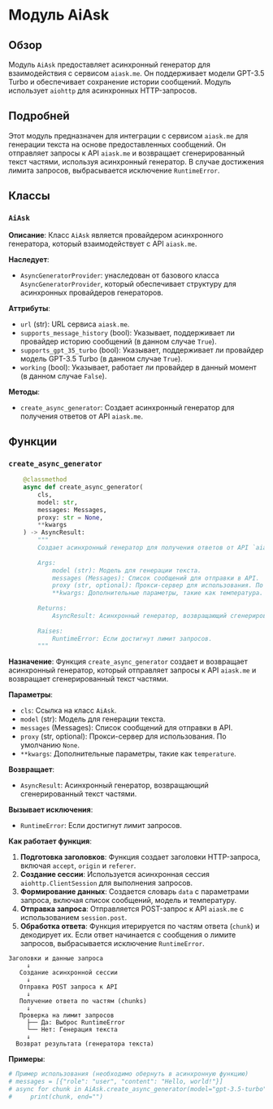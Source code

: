# Модуль AiAsk
## Обзор

Модуль `AiAsk` предоставляет асинхронный генератор для взаимодействия с сервисом `aiask.me`. Он поддерживает модели GPT-3.5 Turbo и обеспечивает сохранение истории сообщений. Модуль использует `aiohttp` для асинхронных HTTP-запросов.

## Подробней

Этот модуль предназначен для интеграции с сервисом `aiask.me` для генерации текста на основе предоставленных сообщений. Он отправляет запросы к API `aiask.me` и возвращает сгенерированный текст частями, используя асинхронный генератор. В случае достижения лимита запросов, выбрасывается исключение `RuntimeError`.
## Классы

### `AiAsk`

**Описание**: Класс `AiAsk` является провайдером асинхронного генератора, который взаимодействует с API `aiask.me`.

**Наследует**:
- `AsyncGeneratorProvider`:  унаследован от базового класса `AsyncGeneratorProvider`, который обеспечивает структуру для асинхронных провайдеров генераторов.

**Аттрибуты**:
- `url` (str): URL сервиса `aiask.me`.
- `supports_message_history` (bool): Указывает, поддерживает ли провайдер историю сообщений (в данном случае `True`).
- `supports_gpt_35_turbo` (bool): Указывает, поддерживает ли провайдер модель GPT-3.5 Turbo (в данном случае `True`).
- `working` (bool): Указывает, работает ли провайдер в данный момент (в данном случае `False`).

**Методы**:
- `create_async_generator`: Создает асинхронный генератор для получения ответов от API `aiask.me`.

## Функции

### `create_async_generator`

```python
    @classmethod
    async def create_async_generator(
        cls,
        model: str,
        messages: Messages,
        proxy: str = None,
        **kwargs
    ) -> AsyncResult:
        """
        Создает асинхронный генератор для получения ответов от API `aiask.me`.
    
        Args:
            model (str): Модель для генерации текста.
            messages (Messages): Список сообщений для отправки в API.
            proxy (str, optional): Прокси-сервер для использования. По умолчанию `None`.
            **kwargs: Дополнительные параметры, такие как температура.
    
        Returns:
            AsyncResult: Асинхронный генератор, возвращающий сгенерированный текст частями.
    
        Raises:
            RuntimeError: Если достигнут лимит запросов.
        """
```

**Назначение**: Функция `create_async_generator` создает и возвращает асинхронный генератор, который отправляет запросы к API `aiask.me` и возвращает сгенерированный текст частями.

**Параметры**:
- `cls`: Ссылка на класс `AiAsk`.
- `model` (str): Модель для генерации текста.
- `messages` (Messages): Список сообщений для отправки в API.
- `proxy` (str, optional): Прокси-сервер для использования. По умолчанию `None`.
- `**kwargs`: Дополнительные параметры, такие как `temperature`.

**Возвращает**:
- `AsyncResult`: Асинхронный генератор, возвращающий сгенерированный текст частями.

**Вызывает исключения**:
- `RuntimeError`: Если достигнут лимит запросов.

**Как работает функция**:

1. **Подготовка заголовков**: Функция создает заголовки HTTP-запроса, включая `accept`, `origin` и `referer`.
2. **Создание сессии**: Используется асинхронная сессия `aiohttp.ClientSession` для выполнения запросов.
3. **Формирование данных**: Создается словарь `data` с параметрами запроса, включая список сообщений, модель и температуру.
4. **Отправка запроса**: Отправляется POST-запрос к API `aiask.me` с использованием `session.post`.
5. **Обработка ответа**: Функция итерируется по частям ответа (`chunk`) и декодирует их. Если ответ начинается с сообщения о лимите запросов, выбрасывается исключение `RuntimeError`.

```
Заголовки и данные запроса
     ↓
   Создание асинхронной сессии
     ↓
   Отправка POST запроса к API
     ↓
   Получение ответа по частям (chunks)
     ↓
   Проверка на лимит запросов
     ├── Да: Выброс RuntimeError
     └── Нет: Генерация текста
     ↓
  Возврат результата (генератора текста)
```

**Примеры**:

```python
# Пример использования (необходимо обернуть в асинхронную функцию)
# messages = [{"role": "user", "content": "Hello, world!"}]
# async for chunk in AiAsk.create_async_generator(model="gpt-3.5-turbo", messages=messages):
#     print(chunk, end="")